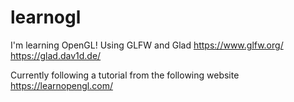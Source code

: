 # learnogl
I'm learning OpenGL!
Using GLFW and Glad
https://www.glfw.org/
https://glad.dav1d.de/

Currently following a tutorial from the following website
https://learnopengl.com/
